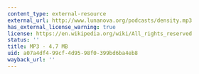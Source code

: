 ```yaml
---
content_type: external-resource
external_url: http://www.lunanova.org/podcasts/density.mp3
has_external_license_warning: true
license: https://en.wikipedia.org/wiki/All_rights_reserved
status: ''
title: MP3 - 4.7 MB
uid: a07a4df4-99cf-4d95-98f0-399bd6ba4eb8
wayback_url: ''
---
```

